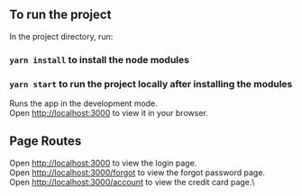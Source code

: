 ## To run the project

In the project directory, run:

### `yarn install` to install the node modules

### `yarn start` to run the project locally after installing the modules

Runs the app in the development mode.\
Open [http://localhost:3000](http://localhost:3000) to view it in your browser.

## Page Routes

Open [http://localhost:3000](http://localhost:3000) to view the login page.\
Open [http://localhost:3000/forgot](http://localhost:3000/forgot) to view the forgot password page.\
Open [http://localhost:3000/account](http://localhost:3000/account) to view the credit card page.\
